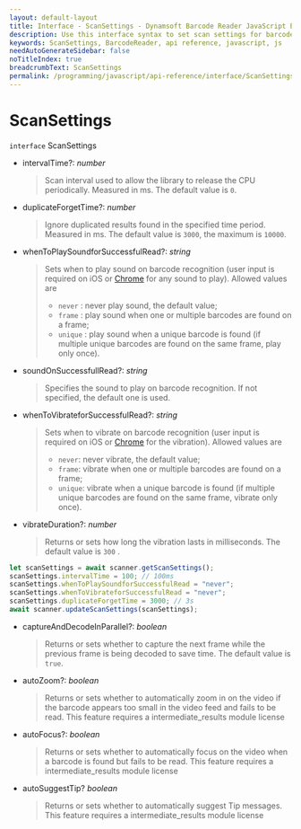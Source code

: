 ```yaml
---
layout: default-layout
title: Interface - ScanSettings - Dynamsoft Barcode Reader JavaScript Edition API
description: Use this interface syntax to set scan settings for barcodes  when using Dynamsoft Barcode Reader JavaScript Edition in your project.
keywords: ScanSettings, BarcodeReader, api reference, javascript, js
needAutoGenerateSidebar: false
noTitleIndex: true
breadcrumbText: ScanSettings
permalink: /programming/javascript/api-reference/interface/ScanSettings.html
---
```


# ScanSettings

`interface` ScanSettings

* intervalTime?: *number*

  > Scan interval used to allow the library to release the CPU periodically. Measured in ms. The default value is `0`.

* duplicateForgetTime?: *number*

  > Ignore duplicated results found in the specified time period. Measured in ms. The default value is `3000`, the maximum is `10000`.

* whenToPlaySoundforSuccessfulRead?: *string*

  > Sets when to play sound on barcode recognition (user input is required on iOS or [Chrome](https://developer.chrome.com/blog/autoplay/#chrome-enterprise-policies) for any sound to play). Allowed values are
  >
  > * `never` : never play sound, the default value;
  > * `frame` : play sound when one or multiple barcodes are found on a frame;
  > * `unique` : play sound when a unique barcode is found (if multiple unique barcodes are found on the same frame, play only once).

* soundOnSuccessfullRead?: *string*

  > Specifies the sound to play on barcode recognition. If not specified, the default one is used.

* whenToVibrateforSuccessfulRead?: *string*

  > Sets when to vibrate on barcode recognition (user input is required on iOS or [Chrome](https://developer.chrome.com/blog/autoplay/#chrome-enterprise-policies) for the vibration). Allowed values are
  >
  > * `never`: never vibrate, the default value;
  > * `frame`: vibrate when one or multiple barcodes are found on a frame;
  > * `unique`: vibrate when a unique barcode is found (if multiple unique barcodes are found on the same frame, vibrate only once).

* vibrateDuration?: *number*

  > Returns or sets how long the vibration lasts in milliseconds. The default value is `300` .

```js
let scanSettings = await scanner.getScanSettings();
scanSettings.intervalTime = 100; // 100ms
scanSettings.whenToPlaySoundforSuccessfulRead = "never";
scanSettings.whenToVibrateforSuccessfulRead = "never";
scanSettings.duplicateForgetTime = 3000; // 3s
await scanner.updateScanSettings(scanSettings);
```

* captureAndDecodeInParallel?: *boolean*

  > Returns or sets whether to capture the next frame while the previous frame is being decoded to save time. The default value is `true`.

* autoZoom?: *boolean*

  > Returns or sets whether to automatically zoom in on the video if the barcode appears too small in the video feed and fails to be read. This feature requires a intermediate_results module license

* autoFocus?: *boolean*

  > Returns or sets whether to automatically focus on the video when a barcode is found but fails to be read. This feature requires a intermediate_results module license

* autoSuggestTip? *boolean*

  > Returns or sets whether to automatically suggest Tip messages. This feature requires a intermediate_results module license
